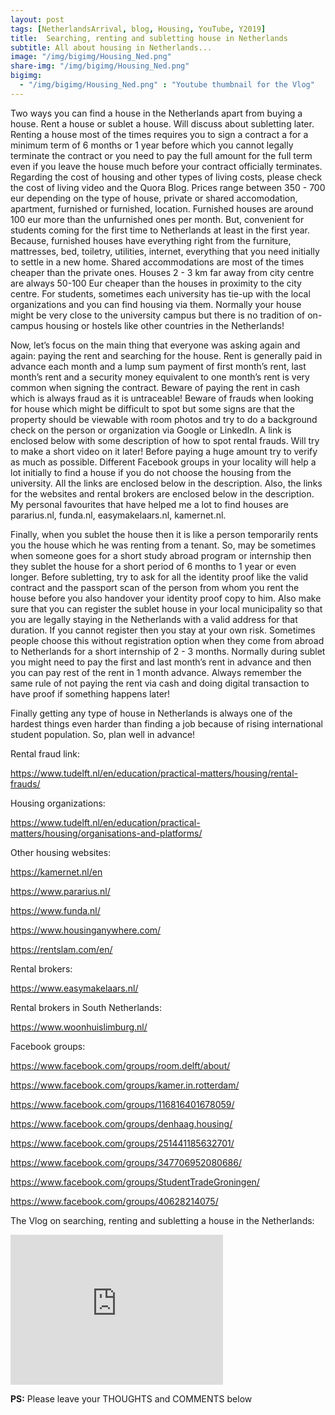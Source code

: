 ```yaml
---
layout: post
tags: [NetherlandsArrival, blog, Housing, YouTube, Y2019]
title:  Searching, renting and subletting house in Netherlands
subtitle: All about housing in Netherlands...
image: "/img/bigimg/Housing_Ned.png"
share-img: "/img/bigimg/Housing_Ned.png"
bigimg:
  - "/img/bigimg/Housing_Ned.png" : "Youtube thumbnail for the Vlog"
---
```


<script async src="https://pagead2.googlesyndication.com/pagead/js/adsbygoogle.js?client=ca-pub-2991996466677058"
     crossorigin="anonymous"></script>

Two ways you can find a house in the Netherlands apart from buying a house. Rent a house or sublet a house. Will discuss about subletting later. Renting a house most of the times requires you to sign a contract a for a minimum term of 6 months or 1 year before which you cannot legally terminate the contract or you need to pay the full amount for the full term even if you leave the house much before your contract officially terminates. Regarding the cost of housing and other types of living costs, please check the cost of living video and the Quora Blog. Prices range between 350 - 700  eur depending on the type of house, private or shared accomodation, apartment, furnished or furnished, location. Furnished houses are around 100 eur more than the unfurnished ones per month. But, convenient for students coming for the first time to Netherlands at least in the first year. Because, furnished houses have everything right from the furniture, mattresses, bed, toiletry, utilities, internet, everything that you need initially to settle in a new home. Shared accommodations are most of the times cheaper than the private ones.  Houses 2 - 3 km far away from city centre are always 50-100 Eur cheaper than the houses in proximity to the city centre.
For students, sometimes each university has tie-up with the local organizations and you can find housing via them. Normally your house might be very close to the university campus but there is no tradition of on-campus housing or hostels like other countries in the Netherlands!

Now, let’s focus on the main thing that everyone was asking again and again: paying the rent and searching for the house. Rent is generally paid in advance each month and a lump sum payment of first month’s rent, last month’s rent and a security money equivalent to one month’s rent is very common when signing the contract. Beware of paying the rent in cash which is always fraud as it is untraceable! Beware of frauds when looking for house which might be difficult to spot but some signs are that the property should be viewable with room photos and try to do a background check on the person or organization via Google or LinkedIn. A link is enclosed below with some description of how to spot rental frauds. Will try to make a short video on it later! Before paying a huge amount try to verify as much as possible. Different Facebook groups in your locality will help a lot initially to find a house if you do not choose the housing from the university. All the links are enclosed below in the description. Also, the links for the websites and rental brokers are enclosed below in the description. My personal favourites that have helped me a lot to find houses are pararius.nl, funda.nl, easymakelaars.nl, kamernet.nl.

Finally, when you sublet the house then it is like a person temporarily rents you the house which he was renting from a tenant. So, may be sometimes when someone goes for a short study abroad program or internship then they sublet the house for a short period of 6 months to 1 year or even longer. Before subletting, try to ask for all the identity proof like the valid contract and the passport scan of the person from whom you rent the house before you also handover your identity proof copy to him. Also make sure that you can register the sublet house in your local municipality so that you are legally staying in the Netherlands with a valid address for that duration. If you cannot register then you stay at your own risk. Sometimes people choose this without registration option when they come from abroad to Netherlands for a short internship of 2 - 3 months. Normally during sublet you might need to pay the first and last month’s rent in advance and then you can pay rest of the rent in 1 month advance. Always remember the same rule of not paying the rent via cash and doing digital transaction to have proof if something happens later!

Finally getting any type of house in Netherlands is always one of the hardest things even harder than finding a job because of rising international student population. So, plan well in advance!

Rental fraud link:

<a href="https://www.tudelft.nl/en/education/practical-matters/housing/rental-frauds/">https://www.tudelft.nl/en/education/practical-matters/housing/rental-frauds/</a>

Housing organizations:

<a href="https://www.tudelft.nl/en/education/practical-matters/housing/organisations-and-platforms/">https://www.tudelft.nl/en/education/practical-matters/housing/organisations-and-platforms/</a>

Other housing websites:

<a href="https://kamernet.nl/en">https://kamernet.nl/en</a>

<a href="https://www.pararius.nl/">https://www.pararius.nl/</a>

<a href="https://www.funda.nl/">https://www.funda.nl/</a>

<a href="https://www.housinganywhere.com/">https://www.housinganywhere.com/</a>

<a href="https://rentslam.com/en/">https://rentslam.com/en/</a>

Rental brokers:

<a href="https://www.easymakelaars.nl/">https://www.easymakelaars.nl/</a>

Rental brokers in South Netherlands:

<a href="https://www.woonhuislimburg.nl/">https://www.woonhuislimburg.nl/</a>

Facebook groups:

<a href="https://www.facebook.com/groups/room.delft/about/">https://www.facebook.com/groups/room.delft/about/</a>

<a href="https://www.facebook.com/groups/kamer.in.rotterdam/">https://www.facebook.com/groups/kamer.in.rotterdam/</a>

<a href="https://www.facebook.com/groups/116816401678059/">https://www.facebook.com/groups/116816401678059/</a>

<a href="https://www.facebook.com/groups/denhaag.housing/">https://www.facebook.com/groups/denhaag.housing/</a>

<a href="https://www.facebook.com/groups/251441185632701/">https://www.facebook.com/groups/251441185632701/</a>

<a href="https://www.facebook.com/groups/347706952080686/">https://www.facebook.com/groups/347706952080686/</a>

<a href="https://www.facebook.com/groups/StudentTradeGroningen/">https://www.facebook.com/groups/StudentTradeGroningen/</a>

<a href="https://www.facebook.com/groups/40628214075/">https://www.facebook.com/groups/40628214075/</a>


The Vlog on searching, renting and subletting a house in the Netherlands:
<iframe width="340" height="240" src="https://www.youtube.com/embed/C2hOsnv_FRs" frameborder="0" allow="accelerometer; autoplay; encrypted-media; gyroscope; picture-in-picture" allowfullscreen></iframe>

**PS:** Please leave your THOUGHTS and COMMENTS below
